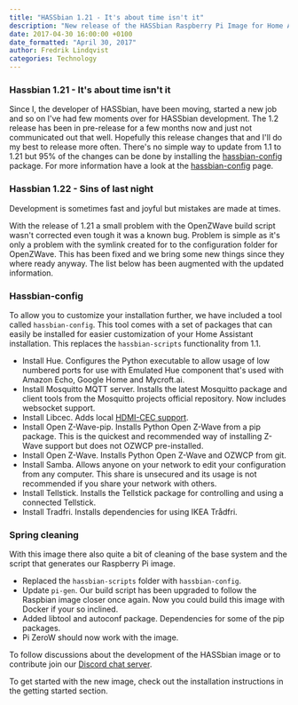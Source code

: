```yaml
---
title: "HASSbian 1.21 - It's about time isn't it"
description: "New release of the HASSbian Raspberry Pi Image for Home Assistant"
date: 2017-04-30 16:00:00 +0100
date_formatted: "April 30, 2017"
author: Fredrik Lindqvist
categories: Technology
---
```


### Hassbian 1.21 - It's about time isn't it
Since I, the developer of HASSbian, have been moving, started a new job and so on I've had few moments over for HASSbian development. The 1.2 release has been in pre-release for a few months now and just not communicated out that well. Hopefully this release changes that and I'll do my best to release more often. There's no simple way to update from 1.1 to 1.21 but 95% of the changes can be done by installing the [hassbian-config][hassbian-config-release] package. For more information have a look at the [hassbian-config][hassbian-repo] page.

### Hassbian 1.22 - Sins of last night
Development is sometimes fast and joyful but mistakes are made at times.

With the release of 1.21 a small problem with the OpenZWave build script wasn't corrected even tough it was a known bug. Problem is simple as it's only a problem with the symlink created for to the configuration folder for OpenZWave. This has been fixed and we bring some new things since they where ready anyway. The list below has been augmented with the updated information.

### Hassbian-config

To allow you to customize your installation further, we have included a tool called `hassbian-config`. This tool comes with a set of packages that can easily be installed for easier customization of your Home Assistant installation. This replaces the `hassbian-scripts` functionality from 1.1.

  - Install Hue. Configures the Python executable to allow usage of low numbered ports for use with Emulated Hue component that's used with Amazon Echo, Google Home and Mycroft.ai.
 - Install Mosquitto MQTT server. Installs the latest Mosquitto package and client tools from the Mosquitto projects official repository. Now includes websocket support.
 - Install Libcec. Adds local [HDMI-CEC support][cec].
 - Install Open Z-Wave-pip. Installs Python Open Z-Wave from a pip package. This is the quickest and recommended way of installing Z-Wave support but does not OZWCP pre-installed.
 - Install Open Z-Wave. Installs Python Open Z-Wave and OZWCP from git.
 - Install Samba. Allows anyone on your network to edit your configuration from any computer. This share is unsecured and its usage is not recommended if you share your network with others.
 - Install Tellstick. Installs the Tellstick package for controlling and using a connected Tellstick.
 - Install Tradfri. Installs dependencies for using IKEA Trådfri.

### Spring cleaning

With this image there also quite a bit of cleaning of the base system and the script that generates our Raspberry Pi image.

  - Replaced the `hassbian-scripts` folder with `hassbian-config`.
  - Update `pi-gen`. Our build script has been upgraded to follow the Raspbian image closer once again. Now you could build this image with Docker if your so inclined.
  - Added libtool and autoconf package. Dependencies for some of the pip packages.
  - Pi ZeroW should now work with the image.

To follow discussions about the development of the HASSbian image or to contribute join our [Discord chat server][discord-devs].

To get started with the new image, check out the installation instructions in the getting started section.

[cec]: /integrations/hdmi_cec/
[hassbian-repo]: https://github.com/home-assistant/hassbian-scripts/
[hassbian-config-release]: https://github.com/home-assistant/hassbian-scripts/releases/latest
[discord-devs]: https://discord.gg/8X8DTH4
